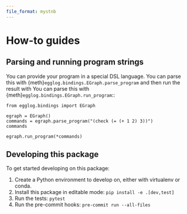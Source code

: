 ```yaml
---
file_format: mystnb
---
```


# How-to guides

## Parsing and running program strings

You can provide your program in a special DSL language. You can parse this with {meth}`egglog.bindings.EGraph.parse_program` and then run the result with You can parse this with {meth}`egglog.bindings.EGraph.run_program`::

```{code-cell}
from egglog.bindings import EGraph

egraph = EGraph()
commands = egraph.parse_program("(check (= (+ 1 2) 3))")
commands
```

```{code-cell}
egraph.run_program(*commands)
```

## Developing this package

To get started developing on this package:

1. Create a Python environment to develop on, either with virtualenv or conda.
2. Install this package in editable mode: `pip install -e .[dev,test]`
3. Run the tests: `pytest`
4. Run the pre-commit hooks: `pre-commit run --all-files`

